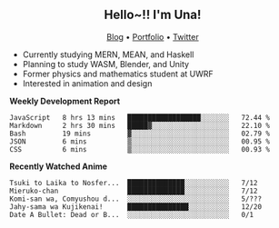 <h2 align="center">
  Hello~!! I'm Una!
</h2>

<p align="center">
  <a href="https://anarchy.website/">Blog</a> &bull;
  <a href="https://una-ada.github.io/">Portfolio</a> &bull;
  <a href="https://twitter.com/unaxiii">Twitter</a>
</p>

- Currently studying MERN, MEAN, and Haskell
- Planning to study WASM, Blender, and Unity
- Former physics and mathematics student at UWRF
- Interested in animation and design

**Weekly Development Report**

<!--START_SECTION:waka-->
```text
JavaScript   8 hrs 13 mins   ██████████████████░░░░░░░   72.44 % 
Markdown     2 hrs 30 mins   █████▓░░░░░░░░░░░░░░░░░░░   22.10 % 
Bash         19 mins         ▓░░░░░░░░░░░░░░░░░░░░░░░░   02.79 % 
JSON         6 mins          ▒░░░░░░░░░░░░░░░░░░░░░░░░   00.95 % 
CSS          6 mins          ▒░░░░░░░░░░░░░░░░░░░░░░░░   00.93 % 
```
<!--END_SECTION:waka-->

**Recently Watched Anime**

<!-- RECENT-ANIME:START -->

    Tsuki to Laika to Nosfer...  ██████████████░░░░░░░░░░░   7/12
    Mieruko-chan                 ██████████████░░░░░░░░░░░   7/12
    Komi-san wa, Comyushou d...  ░░░░░░░░░░░░░░░░░░░░░░░░░   5/???
    Jahy-sama wa Kujikenai!      ███████████████░░░░░░░░░░   12/20
    Date A Bullet: Dead or B...  ░░░░░░░░░░░░░░░░░░░░░░░░░   0/1
<!-- RECENT-ANIME:END -->
